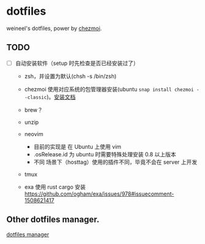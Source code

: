 # dotfiles

weineel's dotfiles, power by [chezmoi](https://github.com/twpayne/chezmoi).

## TODO

- [ ] 自动安装软件（setup 时先检查是否已经安装过了）

  - zsh，并设置为默认(chsh -s /bin/zsh)
  - chezmoi 使用对应系统的包管理器安装(ubuntu `snap install chezmoi --classic`)。[安装文档](https://www.chezmoi.io/install/)
  - brew？
  - unzip
  - neovim

    - 目前的实现是 在 Ubuntu 上使用 vim
    - .osRelease.id 为 ubuntu 时需要特殊处理安装 0.8 以上版本
    - 不同 场景下（hosttag）使用的插件不同，毕竟不会在 server 上开发

  - tmux
  - exa 使用 rust cargo 安装 https://github.com/ogham/exa/issues/978#issuecomment-1508621417

## Other dotfiles manager.

[dotfiles manager](https://dotfiles.github.io/utilities/)

